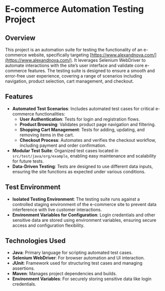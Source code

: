 # E-commerce Automation Testing Project

## Overview
This project is an automation suite for testing the functionality of an e-commerce website, specifically targeting [https://www.alexandnova.com/](https://www.alexandnova.com/). It leverages Selenium WebDriver to automate interactions with the site’s user interface and validate core e-commerce features. The testing suite is designed to ensure a smooth and error-free user experience, covering a range of scenarios including navigation, product selection, cart management, and checkout.

## Features
- **Automated Test Scenarios**: Includes automated test cases for critical e-commerce functionalities:
  - **User Authentication**: Tests for login and registration flows.
  - **Product Browsing**: Validates product page navigation and filtering.
  - **Shopping Cart Management**: Tests for adding, updating, and removing items in the cart.
  - **Checkout Process**: Automates and verifies the checkout workflow, including payment and order confirmation.
- **Modular Test Suite**: Organized test cases located in `src/test/java/org/example`, enabling easy maintenance and scalability for future tests.
- **Data-Driven Testing**: Tests are designed to use different data inputs, ensuring the site functions as expected under various conditions.

## Test Environment
- **Isolated Testing Environment**: The testing suite runs against a controlled staging environment of the e-commerce site to prevent data interference with live customer interactions.
- **Environment Variables for Configuration**: Login credentials and other sensitive data are stored using environment variables, ensuring secure access and configuration flexibility.

## Technologies Used
- **Java**: Primary language for scripting automated test cases.
- **Selenium WebDriver**: For browser automation and UI interaction.
- **JUnit**: Framework used for structuring test cases and managing assertions.
- **Maven**: Manages project dependencies and builds.
- **Environment Variables**: For securely storing sensitive data like login credentials.
